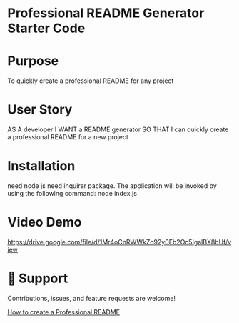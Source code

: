 # Professional README Generator Starter Code

# Purpose
To quickly create a professional README for any project

# User Story 
AS A developer
I WANT a README generator
SO THAT I can quickly create a professional README for a new project

# Installation
need node js
need inquirer package.
The application will be invoked by using the following command: node index.js

# Video Demo 
https://drive.google.com/file/d/1Mr4oCnRWWkZo92y0Fb2Oc5IgalBX8bUf/view 

# 🤝 Support
Contributions, issues, and feature requests are welcome! 

[How to create a Professional README](https://coding-boot-camp.github.io/full-stack/github/professional-readme-guide)
